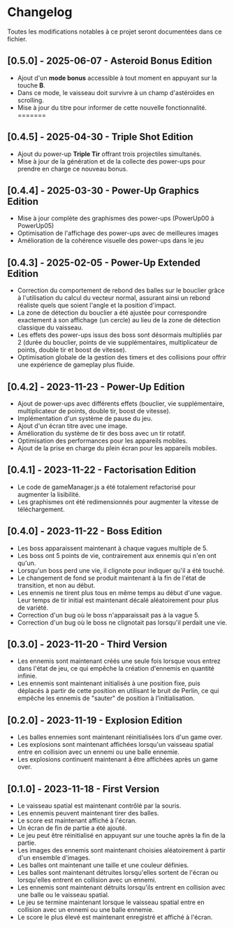 # Changelog

Toutes les modifications notables à ce projet seront documentées dans ce fichier.

## [0.5.0] - 2025-06-07 - Asteroid Bonus Edition

 - Ajout d'un **mode bonus** accessible à tout moment en appuyant sur la touche **B**.
- Dans ce mode, le vaisseau doit survivre à un champ d'astéroïdes en scrolling.
- Mise à jour du titre pour informer de cette nouvelle fonctionnalité.
=======
## [0.4.5] - 2025-04-30 - Triple Shot Edition

- Ajout du power-up **Triple Tir** offrant trois projectiles simultanés.
- Mise à jour de la génération et de la collecte des power-ups pour prendre en charge ce nouveau bonus.

## [0.4.4] - 2025-03-30 - Power-Up Graphics Edition

- Mise à jour complète des graphismes des power-ups (PowerUp00 à PowerUp05)
- Optimisation de l'affichage des power-ups avec de meilleures images
- Amélioration de la cohérence visuelle des power-ups dans le jeu

## [0.4.3] - 2025-02-05 - Power-Up Extended Edition

- Correction du comportement de rebond des balles sur le bouclier grâce à l'utilisation du calcul du vecteur normal, assurant ainsi un rebond réaliste quels que soient l'angle et la position d'impact.
- La zone de détection du bouclier a été ajustée pour correspondre exactement à son affichage (un cercle) au lieu de la zone de détection classique du vaisseau.
- Les effets des power-ups issus des boss sont désormais multipliés par 2 (durée du bouclier, points de vie supplémentaires, multiplicateur de points, double tir et boost de vitesse).
- Optimisation globale de la gestion des timers et des collisions pour offrir une expérience de gameplay plus fluide.

## [0.4.2] - 2023-11-23 - Power-Up Edition

- Ajout de power-ups avec différents effets (bouclier, vie supplémentaire, multiplicateur de points, double tir, boost de vitesse).
- Implémentation d'un système de pause du jeu.
- Ajout d'un écran titre avec une image.
- Amélioration du système de tir des boss avec un tir rotatif.
- Optimisation des performances pour les appareils mobiles.
- Ajout de la prise en charge du plein écran pour les appareils mobiles.

## [0.4.1] - 2023-11-22 - Factorisation Edition

- Le code de gameManager.js a été totalement refactorisé pour augmenter la lisibilité.
- Les graphismes ont été redimensionnés pour augmenter la vitesse de téléchargement.

## [0.4.0] - 2023-11-22 - Boss Edition

- Les boss apparaissent maintenant à chaque vagues multiple de 5.
- Les boss ont 5 points de vie, contrairement aux ennemis qui n'en ont qu'un.
- Lorsqu'un boss perd une vie, il clignote pour indiquer qu'il a été touché.
- Le changement de fond se produit maintenant à la fin de l'état de transition, et non au début.
- Les ennemis ne tirent plus tous en même temps au début d'une vague. Leur temps de tir initial est maintenant décalé aléatoirement pour plus de variété.
- Correction d'un bug où le boss n'apparaissait pas à la vague 5.
- Correction d'un bug où le boss ne clignotait pas lorsqu'il perdait une vie.


## [0.3.0] - 2023-11-20 - Third Version

- Les ennemis sont maintenant créés une seule fois lorsque vous entrez dans l'état de jeu, ce qui empêche la création d'ennemis en quantité infinie.
- Les ennemis sont maintenant initialisés à une position fixe, puis déplacés à partir de cette position en utilisant le bruit de Perlin, ce qui empêche les ennemis de "sauter" de position à l'initialisation.

## [0.2.0] - 2023-11-19 - Explosion Edition

- Les balles ennemies sont maintenant réinitialisées lors d'un game over.
- Les explosions sont maintenant affichées lorsqu'un vaisseau spatial entre en collision avec un ennemi ou une balle ennemie.
- Les explosions continuent maintenant à être affichées après un game over.

## [0.1.0] - 2023-11-18 - First Version

- Le vaisseau spatial est maintenant contrôlé par la souris.
- Les ennemis peuvent maintenant tirer des balles.
- Le score est maintenant affiché à l'écran.
- Un écran de fin de partie a été ajouté.
- Le jeu peut être réinitialisé en appuyant sur une touche après la fin de la partie.
- Les images des ennemis sont maintenant choisies aléatoirement à partir d'un ensemble d'images.
- Les balles ont maintenant une taille et une couleur définies.
- Les balles sont maintenant détruites lorsqu'elles sortent de l'écran ou lorsqu'elles entrent en collision avec un ennemi.
- Les ennemis sont maintenant détruits lorsqu'ils entrent en collision avec une balle ou le vaisseau spatial.
- Le jeu se termine maintenant lorsque le vaisseau spatial entre en collision avec un ennemi ou une balle ennemie.
- Le score le plus élevé est maintenant enregistré et affiché à l'écran.